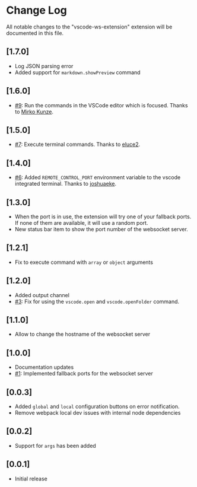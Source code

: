 # Change Log

All notable changes to the "vscode-ws-extension" extension will be documented in this file.

## [1.7.0]

- Log JSON parsing error
- Added support for `markdown.showPreview` command

## [1.6.0]

- [#9](https://github.com/estruyf/vscode-remote-control/issues/9): Run the commands in the VSCode editor which is focused. Thanks to [Mirko Kunze](https://github.com/mqnc).

## [1.5.0]

- [#7](https://github.com/estruyf/vscode-remote-control/issues/7): Execute terminal commands. Thanks to [eluce2](https://github.com/eluce2).

## [1.4.0]

- [#6](https://github.com/estruyf/vscode-remote-control/issues/6): Added `REMOTE_CONTROL_PORT` environment variable to the vscode integrated terminal. Thanks to [joshuaeke](https://github.com/joshuaeke).

## [1.3.0]

- When the port is in use, the extension will try one of your fallback ports. If none of them are available, it will use a random port.
- New status bar item to show the port number of the websocket server.

## [1.2.1]

- Fix to execute command with `array` or `object` arguments

## [1.2.0]

- Added output channel
- [#3](https://github.com/estruyf/vscode-remote-control/issues/3): Fix for using the `vscode.open` and `vscode.openFolder` command.

## [1.1.0]

- Allow to change the hostname of the websocket server

## [1.0.0]

- Documentation updates
- [#1](https://github.com/estruyf/vscode-remote-control/issues/1): Implemented fallback ports for the websocket server

## [0.0.3]

- Added `global` and `local` configuration buttons on error notification.
- Remove webpack local dev issues with internal node dependencies

## [0.0.2]

- Support for `args` has been added

## [0.0.1]

- Initial release
